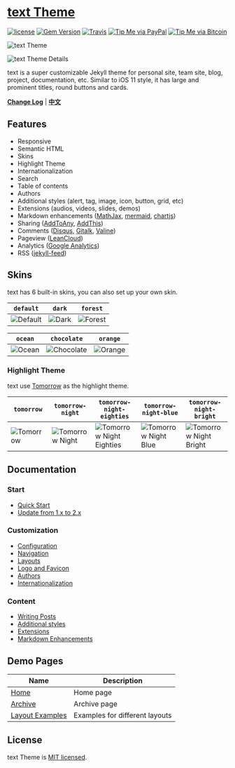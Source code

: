 # [text Theme](https://github.com/rekeryang/jekyll-text-theme)

[![license](https://img.shields.io/github/license/rekeryang/jekyll-text-theme.svg)](https://github.com/rekeryang/jekyll-text-theme/blob/master/LICENSE)
[![Gem Version](https://img.shields.io/gem/v/jekyll-text-theme.svg)](https://github.com/rekeryang/jekyll-text-theme/releases)
[![Travis](https://img.shields.io/travis/rekeryang/jekyll-text-theme.svg)](https://travis-ci.org/rekeryang/jekyll-text-theme)
[![Tip Me via PayPal](https://img.shields.io/badge/PayPal-tip%20me-1462ab.svg?logo=paypal)](https://www.paypal.me/kitian616)
[![Tip Me via Bitcoin](https://img.shields.io/badge/Bitcoin-tip%20me-f7931a.svg?logo=bitcoin)](https://raw.githubusercontent.com/rekeryang/jekyll-text-theme/master/docs/assets/images/3Fkufxcw2xd8HnaRJBNK4ccdtkUDyyNu4V.jpg)

![text Theme](https://raw.githubusercontent.com/rekeryang/jekyll-text-theme/master/screenshots/TeXt-home.jpg)

![text Theme Details](https://raw.githubusercontent.com/rekeryang/jekyll-text-theme/master/screenshots/TeXt-layouts.png)

text is a super customizable Jekyll theme for personal site, team site, blog, project, documentation, etc. Similar to iOS 11 style, it has large and prominent titles, round buttons and cards.

**[Change Log](https://github.com/rekeryang/jekyll-text-theme/blob/master/CHANGELOG.md)** | **[中文](https://github.com/rekeryang/jekyll-text-theme/blob/master/README.md)**

## Features

- Responsive
- Semantic HTML
- Skins
- Highlight Theme
- Internationalization
- Search
- Table of contents
- Authors
- Additional styles (alert, tag, image, icon, button, grid, etc)
- Extensions (audios, videos, slides, demos)
- Markdown enhancements ([MathJax](https://www.mathjax.org/), [mermaid](https://mermaidjs.github.io/), [chartjs](http://www.chartjs.org/))
- Sharing ([AddToAny](https://www.addtoany.com/), [AddThis](https://www.addthis.com/))
- Comments ([Disqus](https://disqus.com/), [Gitalk](https://gitalk.github.io/), [Valine](https://valine.js.org/en/))
- Pageview ([LeanCloud](https://leancloud.cn/))
- Analytics ([Google Analytics](https://analytics.google.com/analytics/web/))
- RSS ([jekyll-feed](https://github.com/jekyll/jekyll-feed))

## Skins

text has 6 built-in skins, you can also set up your own skin.

| `default` | `dark` | `forest` |
| --- |  --- | --- |
| ![Default](https://raw.githubusercontent.com/rekeryang/jekyll-text-theme/master/screenshots/skins_default.jpg) | ![Dark](https://raw.githubusercontent.com/rekeryang/jekyll-text-theme/master/screenshots/skins_dark.jpg) | ![Forest](https://raw.githubusercontent.com/rekeryang/jekyll-text-theme/master/screenshots/skins_forest.jpg) |

| `ocean` | `chocolate` | `orange` |
| --- |  --- | --- |
| ![Ocean](https://raw.githubusercontent.com/rekeryang/jekyll-text-theme/master/screenshots/skins_ocean.jpg) | ![Chocolate](https://raw.githubusercontent.com/rekeryang/jekyll-text-theme/master/screenshots/skins_chocolate.jpg) | ![Orange](https://raw.githubusercontent.com/rekeryang/jekyll-text-theme/master/screenshots/skins_orange.jpg) |

### Highlight Theme

text use [Tomorrow](https://github.com/chriskempson/tomorrow-theme) as the highlight theme.

| `tomorrow` | `tomorrow-night` | `tomorrow-night-eighties` | `tomorrow-night-blue` | `tomorrow-night-bright` |
| --- |  --- | --- | --- |  --- |
| ![Tomorrow](https://raw.githubusercontent.com/rekeryang/jekyll-text-theme/master/screenshots/highlight_tomorrow.png) | ![Tomorrow Night](https://raw.githubusercontent.com/rekeryang/jekyll-text-theme/master/screenshots/highlight_tomorrow-night.png) | ![Tomorrow Night Eighties](https://raw.githubusercontent.com/rekeryang/jekyll-text-theme/master/screenshots/highlight_tomorrow-night-eighties.png) | ![Tomorrow Night Blue](https://raw.githubusercontent.com/rekeryang/jekyll-text-theme/master/screenshots/highlight_tomorrow-night-blue.png) | ![Tomorrow Night Bright](https://raw.githubusercontent.com/rekeryang/jekyll-text-theme/master/screenshots/highlight_tomorrow-night-bright.png) |

## Documentation

### Start

- [Quick Start](https://rekeryang.com/jekyll-text-theme/docs/en/quick-start)
- [Update from 1.x to 2.x](https://rekeryang.com/jekyll-text-theme/docs/en/update-from-1-to-2)

### Customization

- [Configuration](https://rekeryang.com/jekyll-text-theme/docs/en/configuration)
- [Navigation](https://rekeryang.com/jekyll-text-theme/docs/en/navigation)
- [Layouts](https://rekeryang.com/jekyll-text-theme/docs/en/layouts)
- [Logo and Favicon](https://rekeryang.com/jekyll-text-theme/docs/en/logo-and-favicon)
- [Authors](https://rekeryang.com/jekyll-text-theme/docs/en/authors)
- [Internationalization](https://rekeryang.com/jekyll-text-theme/docs/en/i18n)

### Content

- [Writing Posts](https://rekeryang.com/jekyll-text-theme/docs/en/writing-posts)
- [Additional styles](https://rekeryang.com/jekyll-text-theme/docs/en/additional-styles)
- [Extensions](https://rekeryang.com/jekyll-text-theme/docs/en/extensions)
- [Markdown Enhancements](https://rekeryang.com/jekyll-text-theme/docs/en/markdown-enhancements)

## Demo Pages

| Name | Description |
| --- | --- |
| [Home](https://rekeryang.com/jekyll-text-theme/test/) | Home page |
| [Archive](https://rekeryang.com/jekyll-text-theme/archive.html) | Archive page |
| [Layout Examples](https://rekeryang.com/jekyll-text-theme/samples.html) | Examples for different layouts |

## License

text Theme is [MIT licensed](https://github.com/rekeryang/jekyll-text-theme/blob/master/LICENSE).